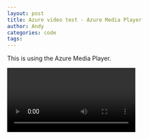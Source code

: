 ```yaml
---
layout: post
title: Azure video test - Azure Media Player
author: Andy
categories: code
tags:
---
```


<link href="//amp.azure.net/libs/amp/1.8.0/skins/amp-default/azuremediaplayer.min.css" rel="stylesheet">
<script src="//amp.azure.net/libs/amp/1.8.0/azuremediaplayer.min.js"></script>

This is using the Azure Media Player.

<video id="azuremediaplayer" class="azuremediaplayer amp-default-skin amp-big-play-centered" tabindex="0"></video>

<script>
$(function() {
	var myOptions = {
		"nativeControlsForTouch": false,
		controls: true,
		autoplay: false,
		width: "640",
		height: "400",
		poster: "https://andycookreadify.blob.core.windows.net/asset-9898b21b-c000-4267-b74f-4ef8b6627d2c/Protest_000001.jpg?sv=2015-07-08&sr=c&si=9fbc2787-afe5-47a2-a5f2-23a48f14fc45&sig=uVOcPdAmOyntNpmV4A%2BMCRSZAQ0Hfy93ybLrsGoxQYk%3D&st=2017-02-13T04%3A14%3A07Z&se=2117-02-13T04%3A14%3A07Z"
	}
	myPlayer = amp("azuremediaplayer", myOptions);
	myPlayer.src([
			{
					"src": "http://andycookreadify.streaming.mediaservices.windows.net/cd9b2438-f079-412c-b302-f50766d6a27f/Protest_videostabilization.ism/manifest",
					"type": "application/vnd.ms-sstr+xml",
					"protectionInfo": [
							{
									"type": "PlayReady"
							},
							{
									"type": "Widevine"
							}
					]
			}
	]);
});

</script>
